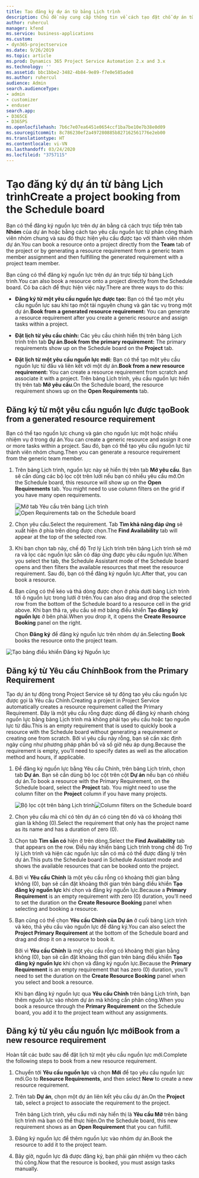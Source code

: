 ```yaml
---
title: Tạo đăng ký dự án từ bảng Lịch trình
description: Chủ đề này cung cấp thông tin về cách tạo đặt chỗ dự án từ bảng lịch trình.
author: ruhercul
manager: kfend
ms.service: business-applications
ms.custom:
- dyn365-projectservice
ms.date: 9/26/2019
ms.topic: article
ms.prod: Dynamics 365 Project Service Automation 2.x and 3.x
ms.technology: ''
ms.assetid: bbc1bbe2-3482-4b84-9e89-f7e0e585ade8
ms.author: ruhercul
audience: Admin
search.audienceType:
- admin
- customizer
- enduser
search.app:
- D365CE
- D365PS
ms.openlocfilehash: 7b6c7e07ea6451e0654ccf1ba7be10e7b38e0d09
ms.sourcegitcommit: 8c786230ef2a497280885b827162561776e2eb00
ms.translationtype: HT
ms.contentlocale: vi-VN
ms.lasthandoff: 03/24/2020
ms.locfileid: "3757115"
---
```

# <a name="create-a-project-booking-from-the-schedule-board"></a><span data-ttu-id="076a2-103">Tạo đăng ký dự án từ bảng Lịch trình</span><span class="sxs-lookup"><span data-stu-id="076a2-103">Create a project booking from the Schedule board</span></span>

<span data-ttu-id="076a2-104">Bạn có thể đăng ký nguồn lực trên dự án bằng cả cách trực tiếp trên tab **Nhóm** của dự án hoặc bằng cách tạo yêu cầu nguồn lực từ phân công thành viên nhóm chung và sau đó thực hiện yêu cầu được tạo với thành viên nhóm dự án.</span><span class="sxs-lookup"><span data-stu-id="076a2-104">You can book a resource onto a project directly from the **Team** tab of the project or by generating a resource requirement from a generic team member assignment and then fulfilling the generated requirement with a project team member.</span></span>

<span data-ttu-id="076a2-105">Bạn cũng có thể đăng ký nguồn lực trên dự án trực tiếp từ bảng Lịch trình.</span><span class="sxs-lookup"><span data-stu-id="076a2-105">You can also book a resource onto a project directly from the Schedule board.</span></span> <span data-ttu-id="076a2-106">Có ba cách để thực hiện việc này:</span><span class="sxs-lookup"><span data-stu-id="076a2-106">There are three ways to do this:</span></span>

- <span data-ttu-id="076a2-107">**Đăng ký từ một yêu cầu nguồn lực được tạo:** Bạn có thể tạo một yêu cầu nguồn lực sau khi tạo một tài nguyên chung và gán tác vụ trong một dự án.</span><span class="sxs-lookup"><span data-stu-id="076a2-107">**Book from a generated resource requirement:** You can generate a resource requirement after you create a generic resource and assign tasks within a project.</span></span>

- <span data-ttu-id="076a2-108">**Đặt lịch từ yêu cầu chính:** Các yêu cầu chính hiển thị trên bảng Lịch trình trên tab **Dự án**.</span><span class="sxs-lookup"><span data-stu-id="076a2-108">**Book from the primary requirement:** The primary requirements show up on the Schedule board on the **Project** tab.</span></span> 

- <span data-ttu-id="076a2-109">**Đặt lịch từ một yêu cầu nguồn lực mới:** Bạn có thể tạo một yêu cầu nguồn lực từ đầu và liên kết với một dự án.</span><span class="sxs-lookup"><span data-stu-id="076a2-109">**Book from a new resource requirement:** You can create a resource requirement from scratch and associate it with a project.</span></span> <span data-ttu-id="076a2-110">Trên bảng Lịch trình, yêu cầu nguồn lực hiển thị trên tab **Mở yêu cầu**.</span><span class="sxs-lookup"><span data-stu-id="076a2-110">On the Schedule board, the resource requirement shows up on the **Open Requirements** tab.</span></span>

## <a name="book-from-a-generated-resource-requirement"></a><span data-ttu-id="076a2-111">Đăng ký từ một yêu cầu nguồn lực được tạo</span><span class="sxs-lookup"><span data-stu-id="076a2-111">Book from a generated resource requirement</span></span>

<span data-ttu-id="076a2-112">Bạn có thể tạo nguồn lực chung và gán cho nguồn lực một hoặc nhiều nhiệm vụ ở trong dự án.</span><span class="sxs-lookup"><span data-stu-id="076a2-112">You can create a generic resource and assign it one or more tasks within a project.</span></span> <span data-ttu-id="076a2-113">Sau đó, bạn có thể tạo yêu cầu nguồn lực từ thành viên nhóm chung.</span><span class="sxs-lookup"><span data-stu-id="076a2-113">Then you can generate a resource requirement from the generic team member.</span></span> 

1.  <span data-ttu-id="076a2-114">Trên bảng Lịch trình, nguồn lực này sẽ hiển thị trên tab **Mở yêu cầu**. Bạn sẽ cần dùng các bộ lọc cột trên lưới nếu bạn có nhiều yêu cầu mở.</span><span class="sxs-lookup"><span data-stu-id="076a2-114">On the Schedule board, this resource will show up on the **Open Requirements** tab. You might need to use column filters on the grid if you have many open requirements.</span></span> 

    <span data-ttu-id="076a2-115">![Mở tab Yêu cầu trên bảng Lịch trình](media/FAQ-Project-Booking-Schedule-Board-1.png "Ảnh chụp màn hình khi đăng ký và bảng phân công")</span><span class="sxs-lookup"><span data-stu-id="076a2-115">![Open Requirements tab on the Schedule board](media/FAQ-Project-Booking-Schedule-Board-1.png "Screenshot of bookings and assignments table")</span></span>

2. <span data-ttu-id="076a2-116">Chọn yêu cầu.</span><span class="sxs-lookup"><span data-stu-id="076a2-116">Select the requirement.</span></span> <span data-ttu-id="076a2-117">Tab **Tìm khả năng đáp ứng** sẽ xuất hiện ở phía trên dòng được chọn.</span><span class="sxs-lookup"><span data-stu-id="076a2-117">The **Find Availability** tab will appear at the top of the selected row.</span></span>
 
3. <span data-ttu-id="076a2-118">Khi bạn chọn tab này, chế độ Trợ lý Lịch trình trên bảng Lịch trình sẽ mở ra và lọc các nguồn lực sẵn có đáp ứng được yêu cầu nguồn lực.</span><span class="sxs-lookup"><span data-stu-id="076a2-118">When you select the tab, the Schedule Assistant mode of the Schedule board opens and then filters the available resources that meet the resource requirement.</span></span> <span data-ttu-id="076a2-119">Sau đó, bạn có thể đăng ký nguồn lực.</span><span class="sxs-lookup"><span data-stu-id="076a2-119">After that, you can book a resource.</span></span>

4. <span data-ttu-id="076a2-120">Bạn cũng có thể kéo và thả dòng được chọn ở phía dưới bảng Lịch trình tới ô nguồn lực trong lưới ở trên.</span><span class="sxs-lookup"><span data-stu-id="076a2-120">You can also drag and drop the selected row from the bottom of the Schedule board to a resource cell in the grid above.</span></span> <span data-ttu-id="076a2-121">Khi bạn thả ra, yêu cầu sẽ mở bảng điều khiển **Tạo đăng ký nguồn lực** ở bên phải.</span><span class="sxs-lookup"><span data-stu-id="076a2-121">When you drop it, it opens the **Create Resource Booking** panel on the right.</span></span>

    <span data-ttu-id="076a2-122">Chọn **Đăng ký** để đăng ký nguồn lực trên nhóm dự án.</span><span class="sxs-lookup"><span data-stu-id="076a2-122">Selecting **Book** books the resource onto the project team.</span></span>

![Tạo bảng điều khiển Đăng ký Nguồn lực](media/FAQ-Project-Booking-Schedule-Board-6.png "")
 

## <a name="book-from-the-primary-requirement"></a><span data-ttu-id="076a2-124">Đăng ký từ Yêu cầu Chính</span><span class="sxs-lookup"><span data-stu-id="076a2-124">Book from the Primary Requirement</span></span>

<span data-ttu-id="076a2-125">Tạo dự án tự động trong Project Service sẽ tự động tạo yêu cầu nguồn lực được gọi là Yêu cầu Chính.</span><span class="sxs-lookup"><span data-stu-id="076a2-125">Creating a project in Project Service automatically creates a resource requirement called the Primary Requirement.</span></span> <span data-ttu-id="076a2-126">Đây là một yêu cầu rỗng được dùng để đăng ký nhanh chóng nguồn lực bằng bảng Lịch trình mà không phải tạo yêu cầu hoặc tạo nguồn lực từ đầu.</span><span class="sxs-lookup"><span data-stu-id="076a2-126">This is an empty requirement that is used to quickly book a resource with the Schedule board without generating a requirement or creating one from scratch.</span></span> <span data-ttu-id="076a2-127">Bởi vì yêu cầu này rỗng, bạn sẽ cần xác định ngày cũng như phương pháp phân bổ và số giờ nếu áp dụng.</span><span class="sxs-lookup"><span data-stu-id="076a2-127">Because the requirement is empty, you’ll need to specify dates as well as the allocation method and hours, if applicable.</span></span> 

1. <span data-ttu-id="076a2-128">Để đăng ký nguồn lực bằng Yêu cầu Chính, trên bảng Lịch trình, chọn tab **Dự án**. Bạn sẽ cần dùng bộ lọc cột trên cột **Dự án** nếu bạn có nhiều dự án.</span><span class="sxs-lookup"><span data-stu-id="076a2-128">To book a resource with the Primary Requirement, on the Schedule board, select the **Project** tab. You might need to use the column filter on the **Project** column if you have many projects.</span></span>

   <span data-ttu-id="076a2-129">![Bộ lọc cột trên bảng Lịch trình](media/FAQ-Project-Booking-Schedule-Board-2.png "Ảnh chụp màn hình khi đăng ký và bảng phân công")</span><span class="sxs-lookup"><span data-stu-id="076a2-129">![Column filters on the Schedule board](media/FAQ-Project-Booking-Schedule-Board-2.png "Screenshot of bookings and assignments table")</span></span>

2. <span data-ttu-id="076a2-130">Chọn yêu cầu mà chỉ có tên dự án có cùng tên đó và có khoảng thời gian là không (0).</span><span class="sxs-lookup"><span data-stu-id="076a2-130">Select the requirement that only has the project name as its name and has a duration of zero (0).</span></span>

3. <span data-ttu-id="076a2-131">Chọn tab **Tìm sẵn có** hiện ở trên dòng.</span><span class="sxs-lookup"><span data-stu-id="076a2-131">Select the **Find Availability** tab that appears on the row.</span></span> <span data-ttu-id="076a2-132">Điều này khiến bảng Lịch trình trong chế độ Trợ lý Lịch trình và hiện các nguồn lực sẵn có mà có thể được đăng lý trên dự án.</span><span class="sxs-lookup"><span data-stu-id="076a2-132">This puts the Schedule board in Schedule Assistant mode and shows the available resources that can be booked onto the project.</span></span>

4. <span data-ttu-id="076a2-133">Bởi vì **Yêu cầu Chính** là một yêu cầu rỗng có khoảng thời gian bằng không (0), bạn sẽ cần đặt khoảng thời gian trên bảng điều khiển **Tạo đăng ký nguồn lực** khi chọn và đăng ký nguồn lực.</span><span class="sxs-lookup"><span data-stu-id="076a2-133">Because a **Primary Requirement** is an empty requirement with zero (0) duration, you’ll need to set the duration on the **Create Resource Booking** panel when selecting and booking a resource.</span></span>

5. <span data-ttu-id="076a2-134">Bạn cũng có thể chọn **Yêu cầu Chính của Dự án** ở cuối bảng Lịch trình và kéo, thả yêu cầu vào nguồn lực để đăng ký.</span><span class="sxs-lookup"><span data-stu-id="076a2-134">You can also select the **Project Primary Requirement** at the bottom of the Schedule board and drag and drop it on a resource to book it.</span></span>
 
    <span data-ttu-id="076a2-135">Bởi vì **Yêu cầu Chính** là một yêu cầu rỗng có khoảng thời gian bằng không (0), bạn sẽ cần đặt khoảng thời gian trên bảng điều khiển **Tạo đăng ký nguồn lực** khi chọn và đăng ký nguồn lực.</span><span class="sxs-lookup"><span data-stu-id="076a2-135">Because the **Primary Requirement** is an empty requirement that has zero (0) duration, you’ll need to set the duration on the **Create Resource Booking** panel when you select and book a resource.</span></span>
 
    <span data-ttu-id="076a2-136">Khi bạn đăng ký nguồn lực qua **Yêu cầu Chính** trên bảng Lịch trình, bạn thêm nguồn lực vào nhóm dự án mà không cần phân công.</span><span class="sxs-lookup"><span data-stu-id="076a2-136">When you book a resource through the **Primary Requirement** on the Schedule board, you add it to the project team without any assignments.</span></span>
 
## <a name="book-from-a-new-resource-requirement"></a><span data-ttu-id="076a2-137">Đăng ký từ yêu cầu nguồn lực mới</span><span class="sxs-lookup"><span data-stu-id="076a2-137">Book from a new resource requirement</span></span>
<span data-ttu-id="076a2-138">Hoàn tất các bước sau để đặt lịch từ một yêu cầu nguồn lực mới.</span><span class="sxs-lookup"><span data-stu-id="076a2-138">Complete the following steps to book from a new resource requirement.</span></span> 

1. <span data-ttu-id="076a2-139">Chuyển tới **Yêu cầu nguồn lực** và chọn **Mới** để tạo yêu cầu nguồn lực mới.</span><span class="sxs-lookup"><span data-stu-id="076a2-139">Go to **Resource Requirements**, and then select **New** to create a new resource requirement.</span></span>

2. <span data-ttu-id="076a2-140">Trên tab **Dự án**, chọn một dự án liên kết yêu cầu dự án.</span><span class="sxs-lookup"><span data-stu-id="076a2-140">On the **Project** tab, select a project to associate the requirement to the project.</span></span>
 
    <span data-ttu-id="076a2-141">Trên bảng Lịch trình, yêu cầu mới này hiển thị là **Yêu cầu Mở** trên bảng lịch trình mà bạn có thể thực hiện.</span><span class="sxs-lookup"><span data-stu-id="076a2-141">On the Schedule board, this new requirement shows as an **Open Requirement** that you can fulfill.</span></span>

3. <span data-ttu-id="076a2-142">Đăng ký nguồn lực để thêm nguồn lực vào nhóm dự án.</span><span class="sxs-lookup"><span data-stu-id="076a2-142">Book the resource to add it to the project team.</span></span>

4. <span data-ttu-id="076a2-143">Bây giờ, nguồn lực đã được đăng ký, bạn phải gán nhiệm vụ theo cách thủ công.</span><span class="sxs-lookup"><span data-stu-id="076a2-143">Now that the resource is booked, you must assign tasks manually.</span></span>

